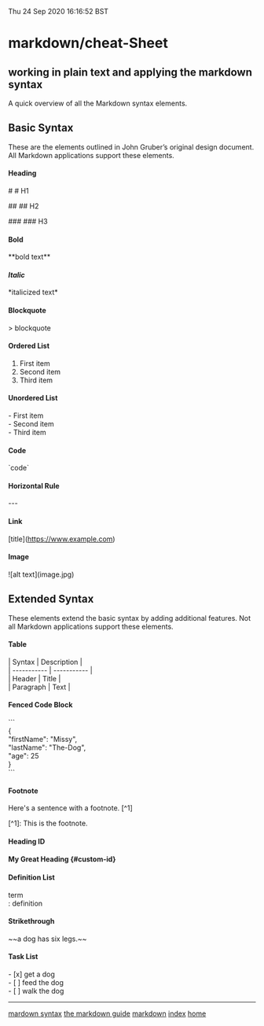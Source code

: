 Thu 24 Sep 2020 16:16:52 BST

# markdown/cheat-Sheet

## working in plain text and applying the markdown syntax

A quick overview of all the Markdown syntax elements. 

## Basic Syntax

These are the elements outlined in John Gruber’s original design document. All Markdown applications support these elements.

#### Heading

\# # H1

\## ## H2

\### ### H3

#### Bold

\*\*bold text**

#### *Italic*

\*italicized text*

#### Blockquote

\> blockquote

#### Ordered List

1. First item  
2. Second item
3. Third item

#### Unordered List

\- First item  
\- Second item  
\- Third item  

#### Code

\`code`

#### Horizontal Rule

\---

#### Link

\[title](https://www.example.com)

#### Image

\!\[alt text](image.jpg)

## Extended Syntax

These elements extend the basic syntax by adding additional features. Not all Markdown applications support these elements.

#### Table

\| Syntax \| Description \|  
\| ----------- \| ----------- \|  
\| Header \| Title \|  
\| Paragraph \| Text \|

#### Fenced Code Block

\```  
{  
  "firstName": "Missy",  
  "lastName": "The-Dog",  
  "age": 25  
}  
\```  

#### Footnote

Here's a sentence with a footnote. \[^1]

\[^1]: This is the footnote.

#### Heading ID

#### My Great Heading \{#custom-id}

#### Definition List

term  
\: definition

#### Strikethrough

\~~a dog has six legs.~~

#### Task List

\- [x] get a dog    
\- [ ] feed the dog  
\- [ ] walk the dog   
___

[mardown syntax](https://daringfireball.net/projects/markdown/syntax)
[the markdown guide](https://www.markdownguide.org)
[markdown](./markdown-index.md)
[index](./index-file.md)
[home](./home.md)
